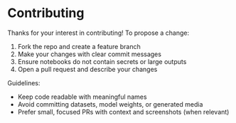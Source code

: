# Contributing

Thanks for your interest in contributing! To propose a change:

1. Fork the repo and create a feature branch
2. Make your changes with clear commit messages
3. Ensure notebooks do not contain secrets or large outputs
4. Open a pull request and describe your changes

Guidelines:
- Keep code readable with meaningful names
- Avoid committing datasets, model weights, or generated media
- Prefer small, focused PRs with context and screenshots (when relevant)
